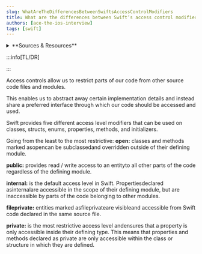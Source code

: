```yaml
---
slug: WhatAreTheDifferencesBetweenSwiftsAccessControlModifiers
title: What are the differences between Swift’s access control modifiers?
authors: [ace-the-ios-interview]
tags: [swift]
---
```


<details>
  <summary>**Sources & Resources**</summary>

  **Main Source:** [Ace the iOS Interview](https://aryamansharda.gumroad.com/l/tcvck)

  **Additional Sources:**

  **Further Reading:**

</details>

:::info[TL/DR]

:::

Access controls allow us to restrict parts of our code from other source code files and modules.

This enables us to abstract away certain implementation details and instead share a preferred interface through which our code should be accessed and used.

Swift provides five different access level modifiers that can be used on classes, structs, enums, properties, methods, and initializers.

Going from the least to the most restrictive:
**open:** classes and methods marked asopencan be subclassedand overridden outside of their
defining module.

**public:** provides read / write access to an entityto all other parts of the code regardless of the
defining module.

**internal:** is the default access level in Swift. Propertiesdeclared asinternalare accessible in the scope of their defining module, but are inaccessible by parts of the code belonging to
other modules.

**fileprivate:** entities marked asfileprivateare visibleand accessible from Swift code declared in the same source file.

**private:** is the most restrictive access level andensures that a property is only accessible inside their defining type. This means that properties and methods declared as private are only accessible within the class or structure in which they are defined.
